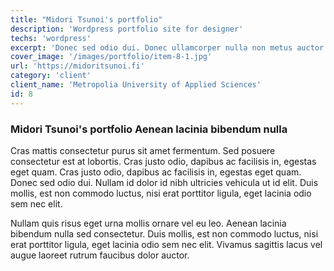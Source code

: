 ```yaml
---
title: "Midori Tsunoi's portfolio"
description: 'Wordpress portfolio site for designer'
techs: 'wordpress'
excerpt: 'Donec sed odio dui. Donec ullamcorper nulla non metus auctor fringilla.'
cover_image: '/images/portfolio/item-8-1.jpg'
url: 'https://midoritsunoi.fi'
category: 'client'
client_name: 'Metropolia University of Applied Sciences'
id: 8
---
```


### Midori Tsunoi's portfolio Aenean lacinia bibendum nulla

Cras mattis consectetur purus sit amet fermentum. Sed posuere consectetur est at lobortis. Cras justo odio, dapibus ac facilisis in, egestas eget quam. Cras justo odio, dapibus ac facilisis in, egestas eget quam. Donec sed odio dui. Nullam id dolor id nibh ultricies vehicula ut id elit. Duis mollis, est non commodo luctus, nisi erat porttitor ligula, eget lacinia odio sem nec elit.

Nullam quis risus eget urna mollis ornare vel eu leo. Aenean lacinia bibendum nulla sed consectetur. Duis mollis, est non commodo luctus, nisi erat porttitor ligula, eget lacinia odio sem nec elit. Vivamus sagittis lacus vel augue laoreet rutrum faucibus dolor auctor.
